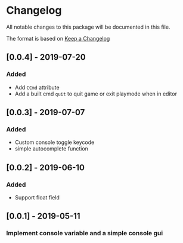 # Changelog
All notable changes to this package will be documented in this file.

The format is based on [Keep a Changelog](http://keepachangelog.com/en/1.0.0/)

## [0.0.4] - 2019-07-20
### Added
- Add `CCmd` attribute
- Add a built cmd `quit` to quit game or exit playmode when in editor

## [0.0.3] - 2019-07-07
### Added
- Custom console toggle keycode
- simple autocomplete function

## [0.0.2] - 2019-06-10
### Added
- Support float field

## [0.0.1] - 2019-05-11
### Implement console variable and a simple console gui
